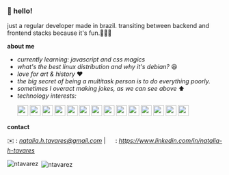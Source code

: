### 👋 hello!

just a regular developer made in brazil. transiting between backend and frontend stacks because it's fun.👩🏻‍💻

**about me**

- *currently learning: javascript and css magics*
- *what's the best linux distribution and why it's debian?* 😆
- *love for art & history* ❤️
- *the big secret of being a multitask person is to do everything poorly.*
- *sometimes I overact making jokes, as we can see above* ⬆️
- *technology interests:*
  <p>
    <img height="25" width="25" src="https://cdn.jsdelivr.net/gh/devicons/devicon/icons/csharp/csharp-original.svg"/>
     <img height="25" width="25" src="https://cdn.jsdelivr.net/gh/devicons/devicon/icons/docker/docker-original.svg"/>
     <img height="25" width="25" src="https://cdn.jsdelivr.net/gh/devicons/devicon/icons/figma/figma-original.svg"/>
     <img height="25" width="25" src="https://cdn.jsdelivr.net/gh/devicons/devicon/icons/javascript/javascript-original.svg" />
     <img height="25" width="25" src="https://cdn.jsdelivr.net/gh/devicons/devicon/icons/html5/html5-original.svg" />
     <img height="25" width="25" src="https://cdn.jsdelivr.net/gh/devicons/devicon/icons/php/php-original.svg" />
     <img height="25" width="25" src="https://cdn.jsdelivr.net/gh/devicons/devicon/icons/mysql/mysql-original.svg" />
     <img height="25" width="25" src="https://cdn.jsdelivr.net/gh/devicons/devicon/icons/css3/css3-original.svg" />
     <img height="25" width="25" src="https://cdn.jsdelivr.net/gh/devicons/devicon/icons/react/react-original.svg" />
     <img height="25" width="25" src="https://cdn.jsdelivr.net/gh/devicons/devicon/icons/python/python-original.svg" />
     <img height="25" width="25" src="https://cdn.jsdelivr.net/gh/devicons/devicon/icons/angularjs/angularjs-original.svg" />
     <img height="25" width="25" src="https://cdn.jsdelivr.net/gh/devicons/devicon/icons/nodejs/nodejs-original.svg" />
     <img height="25" width="25" src="https://cdn.jsdelivr.net/gh/devicons/devicon/icons/typescript/typescript-original.svg" />
     <img height="25" width="25" src="https://cdn.jsdelivr.net/gh/devicons/devicon/icons/laravel/laravel-original.svg" />
  </p>

**contact**

✉️ : *natalia.h.tavares@gmail.com* | <img height="15" width="15" src="https://cdn.jsdelivr.net/gh/devicons/devicon/icons/linkedin/linkedin-original.svg" /> : *https://www.linkedin.com/in/natalia-h-tavares*

<p><img align="left" src="https://github-readme-stats.vercel.app/api/top-langs?username=ntavarez&show_icons=true&locale=en&layout=compact&theme=radical" alt="ntavarez" /></p>
<p>&nbsp;<img align="center" src="https://github-readme-stats.vercel.app/api?username=ntavarez&show_icons=true&locale=en&theme=radical" alt="ntavarez" /></p>

<!--
**ntavarez/ntavarez** is a ✨ _special_ ✨ repository because its `README.md` (this file) appears on your GitHub profile.
-->
